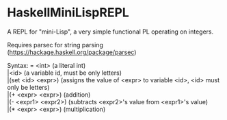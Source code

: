 # HaskellMiniLispREPL
A REPL for "mini-Lisp", a very simple functional PL operating on integers.

Requires parsec for string parsing (https://hackage.haskell.org/package/parsec)

Syntax:
<expr> = \<int> (a literal int)  
        |\<id>  (a variable id, must be only letters)  
        |(set \<id> \<expr>)  (assigns the value of \<expr> to variable \<id>, \<id> must only be letters)  
        |(+ \<expr> \<expr>)  (addition)  
        |(- \<expr1> \<expr2>)  (subtracts \<expr2>'s value from \<expr1>'s value)  
        |(* \<expr> \<expr>)  (multiplication)
